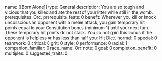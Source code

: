 name: [[Born Alone]]
type: General
description: You are so tough and vicious that you killed and ate the rest of your litter while still in the womb.
prerequisites: Orc.
prerequisite_feats: 0
benefit: Whenever you kill or knock unconscious an opponent with a melee attack, you gain temporary hit points equal to your Constitution bonus (minimum 1) until your next turn. These temporary hit points do not stack. You do not gain this bonus if the opponent is helpless or has less than half your Hit Dice.
normal: 0
special: 0
teamwork: 0
critical: 0
grit: 0
style: 0
performance: 0
racial: 1
companion_familiar: 0
race_name: Orc
note: 0
goal: 0
completion_benefit: 0
multiples: 0
suggested_traits: 0
